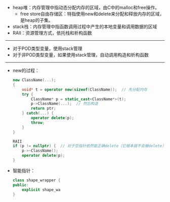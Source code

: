 + heap堆：内存管理中指动态分配内存的区域，由C中的malloc和free操作。
  + free store自由存储区：特指使用new和delete来分配和释放内存的区域，是heap的子集。
+ stack栈：内存管理中指函数调用过程中产生的本地变量和调用数据的区域
+ RAII：资源管理方式，依托栈和析构函数

---

+ 对于POD类型变量，使用stack管理
+ 对于非POD类型变量，如果使用stack管理，自动调用构造和析构函数

---

+ new的过程：

  ```c++
  new ClassName(...);
  {
      void* t = operator new(sizeof(ClassName));  // 先分配内存
      try {
          ClassName* p = static_cast<ClassName*>(t);
          p->ClassName(...);  // 然后构造
          return ptr;
      } catch(...) {
          operator delete(p);
          throw;
      }
  }
  
  RAII
  if (p != nullptr) {  // 对于空指针依然能正确delete（它根本就不会被delete）
      p->~ClassName();
      operator delete(p);
  }
  ```

+ 智能指针：

  ```c++
  class shape_wrapper {
  public:
      explicit shape_wa
  }
  ```

  